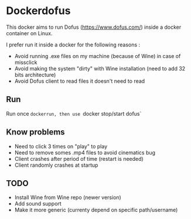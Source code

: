 # Dockerdofus

This docker aims to run Dofus (https://www.dofus.com/) inside a docker container on Linux. 

I prefer run it inside a docker for the following reasons :

- Avoid running .exe files on my machine (because of Wine) in case of missclick
- Avoid making the system "dirty" with Wine installation (need to add 32 bits architecture)
- Avoid Dofus client to read files it doesn't need to read

## Run

Run once `dockerrun, then use `docker stop/start dofus`

## Know problems

* Need to click 3 times on "play" to play
* Need to remove somes .mp4 files to avoid cinematics bug
* Client crashes after period of time (restart is needed)
* Client randomly crashes at startup

## TODO

* Install Wine from Wine repo (newer version)
* Add sound support
* Make it more generic (currenty depend on specific path/username)
